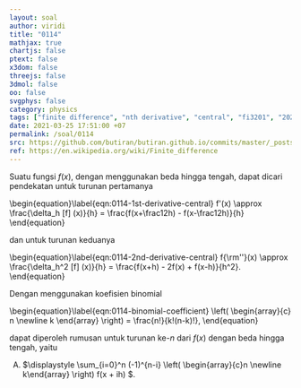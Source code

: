 ```yaml
---
layout: soal
author: viridi
title: "0114"
mathjax: true
chartjs: false
ptext: false
x3dom: false
threejs: false
3dmol: false
oo: false
svgphys: false
category: physics
tags: ["finite difference", "nth derivative", "central", "fi3201", "2020-1"]
date: 2021-03-25 17:51:00 +07
permalink: /soal/0114
src: https://github.com/butiran/butiran.github.io/commits/master/_posts/soal/11/2021-03-25-finite-difference-nth-derivative-c.md
ref: https://en.wikipedia.org/wiki/Finite_difference
---
```

Suatu fungsi $f(x)$, dengan menggunakan beda hingga tengah, dapat dicari pendekatan untuk turunan pertamanya

\begin{equation}\label{eqn:0114-1st-derivative-central}
f'(x) \approx \frac{\delta_h [f] (x)}{h} = \frac{f(x+\frac12h) - f(x-\frac12h)}{h}
\end{equation}

dan untuk turunan keduanya

\begin{equation}\label{eqn:0114-2nd-derivative-central}
f{\rm''}(x) \approx \frac{\delta_h^2 [f] (x)}{h} = \frac{f(x+h) - 2f(x) + f(x-h)}{h^2}.
\end{equation}

Dengan menggunakan koefisien binomial

\begin{equation}\label{eqn:0114-binomial-coefficient}
\left(
\begin{array}{c}
n \newline
k
\end{array}
\right) = \frac{n!}{k!(n-k)!},
\end{equation}

dapat diperoleh rumusan untuk turunan ke-$n$ dari $f(x)$ dengan beda hingga tengah, yaitu

<ol type="A">
<li>
$\displaystyle \sum_{i=0}^n (-1)^{n-i} \left(
\begin{array}{c}n \newline k\end{array} \right) f(x + ih)
$.

